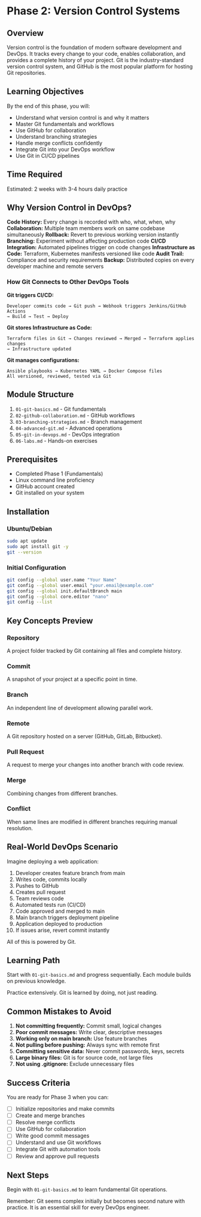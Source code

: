 # Phase 2: Version Control Systems

## Overview

Version control is the foundation of modern software development and DevOps. It tracks every change to your code, enables collaboration, and provides a complete history of your project. Git is the industry-standard version control system, and GitHub is the most popular platform for hosting Git repositories.

## Learning Objectives

By the end of this phase, you will:

- Understand what version control is and why it matters
- Master Git fundamentals and workflows
- Use GitHub for collaboration
- Understand branching strategies
- Handle merge conflicts confidently
- Integrate Git into your DevOps workflow
- Use Git in CI/CD pipelines

## Time Required

Estimated: 2 weeks with 3-4 hours daily practice

## Why Version Control in DevOps?

**Code History:** Every change is recorded with who, what, when, why
**Collaboration:** Multiple team members work on same codebase simultaneously
**Rollback:** Revert to previous working version instantly
**Branching:** Experiment without affecting production code
**CI/CD Integration:** Automated pipelines trigger on code changes
**Infrastructure as Code:** Terraform, Kubernetes manifests versioned like code
**Audit Trail:** Compliance and security requirements
**Backup:** Distributed copies on every developer machine and remote servers

### How Git Connects to Other DevOps Tools

**Git triggers CI/CD:**
```
Developer commits code → Git push → Webhook triggers Jenkins/GitHub Actions
→ Build → Test → Deploy
```

**Git stores Infrastructure as Code:**
```
Terraform files in Git → Changes reviewed → Merged → Terraform applies changes
→ Infrastructure updated
```

**Git manages configurations:**
```
Ansible playbooks → Kubernetes YAML → Docker Compose files
All versioned, reviewed, tested via Git
```

## Module Structure

1. `01-git-basics.md` - Git fundamentals
2. `02-github-collaboration.md` - GitHub workflows
3. `03-branching-strategies.md` - Branch management
4. `04-advanced-git.md` - Advanced operations
5. `05-git-in-devops.md` - DevOps integration
6. `06-labs.md` - Hands-on exercises

## Prerequisites

- Completed Phase 1 (Fundamentals)
- Linux command line proficiency
- GitHub account created
- Git installed on your system

## Installation

### Ubuntu/Debian
```bash
sudo apt update
sudo apt install git -y
git --version
```

### Initial Configuration
```bash
git config --global user.name "Your Name"
git config --global user.email "your.email@example.com"
git config --global init.defaultBranch main
git config --global core.editor "nano"
git config --list
```

## Key Concepts Preview

### Repository
A project folder tracked by Git containing all files and complete history.

### Commit
A snapshot of your project at a specific point in time.

### Branch
An independent line of development allowing parallel work.

### Remote
A Git repository hosted on a server (GitHub, GitLab, Bitbucket).

### Pull Request
A request to merge your changes into another branch with code review.

### Merge
Combining changes from different branches.

### Conflict
When same lines are modified in different branches requiring manual resolution.

## Real-World DevOps Scenario

Imagine deploying a web application:

1. Developer creates feature branch from main
2. Writes code, commits locally
3. Pushes to GitHub
4. Creates pull request
5. Team reviews code
6. Automated tests run (CI/CD)
7. Code approved and merged to main
8. Main branch triggers deployment pipeline
9. Application deployed to production
10. If issues arise, revert commit instantly

All of this is powered by Git.

## Learning Path

Start with `01-git-basics.md` and progress sequentially. Each module builds on previous knowledge.

Practice extensively. Git is learned by doing, not just reading.

## Common Mistakes to Avoid

1. **Not committing frequently:** Commit small, logical changes
2. **Poor commit messages:** Write clear, descriptive messages
3. **Working only on main branch:** Use feature branches
4. **Not pulling before pushing:** Always sync with remote first
5. **Committing sensitive data:** Never commit passwords, keys, secrets
6. **Large binary files:** Git is for source code, not large files
7. **Not using .gitignore:** Exclude unnecessary files

## Success Criteria

You are ready for Phase 3 when you can:

- [ ] Initialize repositories and make commits
- [ ] Create and merge branches
- [ ] Resolve merge conflicts
- [ ] Use GitHub for collaboration
- [ ] Write good commit messages
- [ ] Understand and use Git workflows
- [ ] Integrate Git with automation tools
- [ ] Review and approve pull requests

## Next Steps

Begin with `01-git-basics.md` to learn fundamental Git operations.

Remember: Git seems complex initially but becomes second nature with practice. It is an essential skill for every DevOps engineer.
